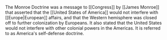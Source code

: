 The Monroe Doctrine was a message to [[Congress]] by [[James Monroe]] that asserted that the [[United States of America]] would not interfere with [[Europe|European]] affairs, and that the Western hemisphere was closed off to further colonization by Europeans. It also stated that the United States would not interfere with other colonial powers in the Americas. It is referred to as America's self-defense doctrine. 